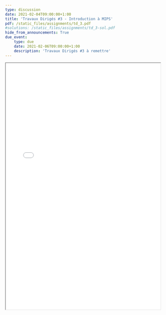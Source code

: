 ```yaml
---
type: discussion
date: 2021-02-04T09:00:00+1:00
title: 'Travaux Dirigés #3 - Introduction à MIPS'
pdf: /static_files/assignments/td_3.pdf
#solutions: /static_files/assignments/td_3-sol.pdf
hide_from_announcements: True
due_event:
    type: due
    date: 2021-02-06T09:00:00+1:00
    description: 'Travaux Dirigés #3 à remettre'
---
```

<iframe src="{{ page.pdf | prepend: site.baseurl | prepend : site.url}}" width="100%" height="800em"></iframe>
